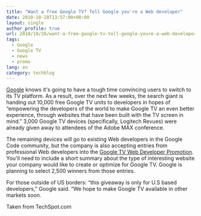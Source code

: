 ```yaml
---
title: "Want a free Google TV? Tell Google you're a Web developer"
date: 2010-10-28T13:57:00+00:00
layout: single
author_profile: true
url: 2010/10/28/want-a-free-google-tv-tell-google-youre-a-web-developer/
tags:
  - Google
  - Google TV
  - news
  - promo
lang: en
category: techblog
---
```

[Google](http://googletv.blogspot.com/2010/10/google-tv-is-coming-to-10000-lucky.html) knows it's going to have a tough time convincing users to switch to its TV platform. As a result, over the next few weeks, the search giant is handing out 10,000 free Google TV units to developers in hopes of “empowering the developers of the world to make Google TV an even better experience, through websites that have been built with the TV screen in mind.” 3,000 Google TV devices (specifically, Logitech Revues) were already given away to attendees of the Adobe MAX conference. 

The remaining devices will go to existing Web developers in the Google Code community, but the company is also accepting entries from professional Web developers into the [Google TV Web Developer Promotion](https://services.google.com/fb/forms/googletvgiveaway/). You'll need to include a short summary about the type of interesting website your company would like to create or optimize for Google TV. Google is planning to select 2,500 winners from those entries.

For those outside of US borders: “this giveaway is only for U.S based developers,” Google said. “We hope to make Google TV available in other markets soon.

Taken from TechSpot.com